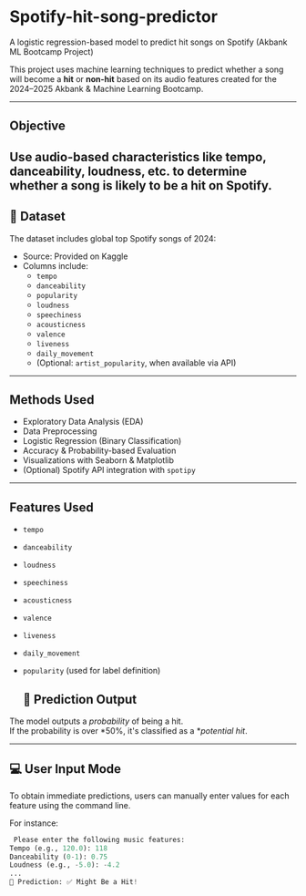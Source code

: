 #   Spotify-hit-song-predictor
A logistic regression-based model to predict hit songs on Spotify (Akbank ML Bootcamp Project)

This project uses machine learning techniques to predict whether a song will become a **hit** or **non-hit** based on its audio features created for the 2024–2025 Akbank & Machine Learning Bootcamp.


---

## Objective

Use audio-based characteristics like tempo, danceability, loudness, etc. to determine whether a song is likely to be a **hit** on Spotify.
---

## 📁 Dataset

The dataset includes global top Spotify songs of 2024:

- Source: Provided on Kaggle
- Columns include:
  - `tempo`
  - `danceability`
  - `popularity`
  - `loudness`
  - `speechiness`
  - `acousticness`
  - `valence`
  - `liveness`
  - `daily_movement`
  - (Optional: `artist_popularity`, when available via API)

---

## Methods Used

- Exploratory Data Analysis (EDA)
- Data Preprocessing
- Logistic Regression (Binary Classification)
- Accuracy & Probability-based Evaluation
- Visualizations with Seaborn & Matplotlib
- (Optional) Spotify API integration with `spotipy`

---

## Features Used

- `tempo`
- `danceability`
- `loudness`
- `speechiness`
- `acousticness`
- `valence`
- `liveness`
- `daily_movement`
- `popularity` (used for label definition)

  
  ## 🔮 Prediction Output

The model outputs a *probability* of being a hit.  
If the probability is over *50%, it's classified as a **potential hit*.

---

## 💻 User Input Mode

To obtain immediate predictions, users can manually enter values for each feature using the command line.

For instance:

```python
 Please enter the following music features:
Tempo (e.g., 120.0): 118
Danceability (0-1): 0.75
Loudness (e.g., -5.0): -4.2
...
🎯 Prediction: ✅ Might Be a Hit!

